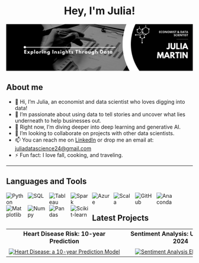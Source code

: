 <div align='center'>
<h1 align='center'>Hey, I'm Julia!
</div>
<img src=https://github.com/juliamartin0/juliamartin0/blob/43c66f0bf4c6c0569f7e962315240f1bb9ff357b/Banner%20Linkedin%20Creativo%20Acuarelas%20Sencillo%20Rosa%20y%20Morado.png>

## About me
  
- 👋 Hi, I’m Julia, an economist and data scientist who loves digging into data!
- 👀 I’m passionate about using data to tell stories and uncover what lies underneath to help businesses out.
- 🌱 Right now, I’m diving deeper into deep learning and generative AI.
- 💞️ I’m looking to collaborate on projects with other data scientists.
- 📫 You can reach me on [LinkedIn](https://www.linkedin.com/in/juliamarur) or drop me an email at: juliadatascience24@gmail.com
- ⚡ Fun fact: I love fall, cooking, and traveling.




<!---
juliamartin0/juliamartin0 is a ✨ special ✨ repository because its `README.md` (this file) appears on your GitHub profile.
You can click the Preview link to take a look at your changes.
--->

---

## Languages and Tools



<img align="left" alt="Python" width="48px" style="padding-right:10px;" src="https://cdn.jsdelivr.net/gh/devicons/devicon@latest/icons/python/python-original-wordmark.svg" />
<img align="left" alt="SQL" width="48px" style="padding-right:10px;" src="https://cdn.jsdelivr.net/gh/devicons/devicon@latest/icons/azuresqldatabase/azuresqldatabase-original.svg" />
<img align="left" alt="Tableau" width="48px" style="padding-right:10px;" src="https://cdn.jsdelivr.net/gh/simple-icons/simple-icons/icons/tableau.svg" />
<img align="left" alt="Spark" width="48px" style="padding-right:10px;" src="https://cdn.jsdelivr.net/gh/devicons/devicon@latest/icons/apachespark/apachespark-original-wordmark.svg" />
<img align="left" alt="Azure" width="48px" style="padding-right:10px;" src="https://cdn.jsdelivr.net/gh/devicons/devicon@latest/icons/azure/azure-original-wordmark.svg" />
<img align="left" alt="Scala" width="48px" style="padding-right:10px;" src="https://cdn.jsdelivr.net/gh/devicons/devicon@latest/icons/scala/scala-original-wordmark.svg" />
<img align="left" alt="GitHub" width="48px" style="padding-right:10px;" src="https://cdn.jsdelivr.net/gh/devicons/devicon@latest/icons/github/github-original-wordmark.svg" />
<img align="left" alt="Anaconda" width="48px" style="padding-right:10px;" src="https://cdn.jsdelivr.net/gh/devicons/devicon@latest/icons/anaconda/anaconda-original-wordmark.svg" />
<img align="left" alt="Matplotlib" width="48px" style="padding-right:10px;" src="https://cdn.jsdelivr.net/gh/devicons/devicon@latest/icons/matplotlib/matplotlib-original-wordmark.svg" />
<img align="left" alt="Numpy" width="48px" style="padding-right:10px;" src="https://cdn.jsdelivr.net/gh/devicons/devicon@latest/icons/numpy/numpy-original-wordmark.svg" />
<img align="left" alt="Pandas" width="48px" style="padding-right:10px;" src="https://cdn.jsdelivr.net/gh/devicons/devicon@latest/icons/pandas/pandas-original-wordmark.svg" />
<img align="left" alt="Scikit-learn" width="48px" style="padding-right:10px;" src="https://cdn.jsdelivr.net/gh/devicons/devicon@latest/icons/scikitlearn/scikitlearn-original.svg" />
<br />



#

## Latest Projects

<table>
  <tr>
    <td style="text-align: center; vertical-align: top;">
      <div style="width: 300px; margin: auto;">
      <h4 style="margin: 0; padding-bottom: 10px; font-size: 16px; text-align: center;">Heart Disease Risk: 10-year Prediction</h4>
      <a href="https://github.com/juliamartin0/pharma_sales.git">
        <img src="https://drsanjaykumar.co.in/wp-content/uploads/2021/02/Dr-Sanjay-Kumar-Cardiologist-scaled.jpg" alt="Heart Disease: a 10-year Prediction Model" width="300" />
      </a>
    </td>
     <td style="text-align: center; vertical-align: top;">
      <div style="width: 300px; margin: auto;">
      <h4 style="margin: 0; padding-bottom: 10px; font-size: 16px; text-align: center;"> Sentiment Analysis: USA Elections 2024</h4>
      <a href="https://github.com/juliamartin0/elections_2024.git">
        <img src="https://epe.brightspotcdn.com/dims4/default/b875b27/2147483647/strip/true/crop/7165x4862+814+0/resize/840x570!/format/webp/quality/90/?url=https%3A%2F%2Fepe-brightspot.s3.us-east-1.amazonaws.com%2Ff8%2F5e%2Fffb92dad41fda624eb1d29a37e27%2Fvoting-2098408713.jpg" alt="Sentiment Analysis Elections 2024" width="300" />
      </a>
    </td>
     <td style="text-align: center; vertical-align: top;">
      <div style="width: 300px; margin: auto;">
      <h4 style="margin: 0; padding-bottom: 10px; font-size: 16px; text-align: center;"> Sentiment Analysis: USA Elections 2024</h4>
      <a href="https://github.com/juliamartin0/elections_2024.git">
        <img src="https://img.freepik.com/premium-vector/presidential-election-2024-background-design-template-with-usa-flag-vote-usa-flag-banner-design_600409-3109.jpg" width="300" />
      </a> 
  </tr>
</table>

#
